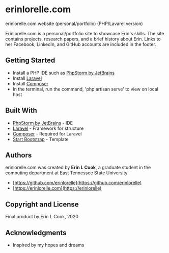 # erinlorelle.com
erinlorelle.com website (personal/portfolio) (PHP/Lavarel version)

Erinlorelle.com is a personal/portfolio site to showcase Erin's skills.  The site contains projects, research papers, and a brief history about Erin.  Links to her Facebook, LinkedIn, and GitHub accounts are included in the footer.

## Getting Started
* Install a PHP IDE such as [PhpStorm by JetBrains](https://www.jetbrains.com/idea/)
* Install [Laravel](https://laravel.com/docs/5.7)
* Install [Composer](https://getcomposer.org/download/)
* In the terminal, run the command, 'php artisan serve' to view on local host
    
## Built With
* [PhpStorm by JetBrains](https://www.jetbrains.com/idea/) - IDE
* [Laravel](https://laravel.com/docs/5.7) - Framework for structure
* [Composer](https://getcomposer.org/download/) - Required for Laravel
* [Start Bootstrap](https://startbootstrap.com/) - Template

## Authors
erinlorelle.com was created by **Erin L Cook**, a graduate student in the computing department at East Tennessee State University
* [https://github.com/erinlorelle](https://github.com/erinlorelle)
* [https://erinlorelle.com](https://erinlorelle)

## Copyright and License
Final product by Erin L Cook, 2020


## Acknowledgments
* Inspired by my hopes and dreams
